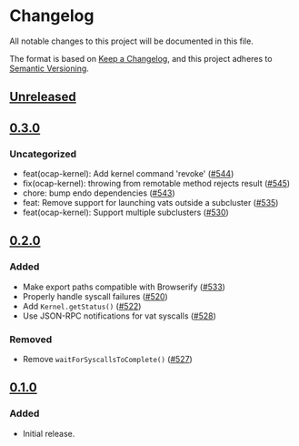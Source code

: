 # Changelog

All notable changes to this project will be documented in this file.

The format is based on [Keep a Changelog](https://keepachangelog.com/en/1.0.0/),
and this project adheres to [Semantic Versioning](https://semver.org/spec/v2.0.0.html).

## [Unreleased]

## [0.3.0]

### Uncategorized

- feat(ocap-kernel): Add kernel command 'revoke' ([#544](https://github.com/MetaMask/ocap-kernel/pull/544))
- fix(ocap-kernel): throwing from remotable method rejects result ([#545](https://github.com/MetaMask/ocap-kernel/pull/545))
- chore: bump endo dependencies ([#543](https://github.com/MetaMask/ocap-kernel/pull/543))
- feat: Remove support for launching vats outside a subcluster ([#535](https://github.com/MetaMask/ocap-kernel/pull/535))
- feat(ocap-kernel): Support multiple subclusters ([#530](https://github.com/MetaMask/ocap-kernel/pull/530))

## [0.2.0]

### Added

- Make export paths compatible with Browserify ([#533](https://github.com/MetaMask/ocap-kernel/pull/533))
- Properly handle syscall failures ([#520](https://github.com/MetaMask/ocap-kernel/pull/520))
- Add `Kernel.getStatus()` ([#522](https://github.com/MetaMask/ocap-kernel/pull/522))
- Use JSON-RPC notifications for vat syscalls ([#528](https://github.com/MetaMask/ocap-kernel/pull/528))

### Removed

- Remove `waitForSyscallsToComplete()` ([#527](https://github.com/MetaMask/ocap-kernel/pull/527))

## [0.1.0]

### Added

- Initial release.

[Unreleased]: https://github.com/MetaMask/ocap-kernel/compare/@metamask/ocap-kernel@0.3.0...HEAD
[0.3.0]: https://github.com/MetaMask/ocap-kernel/compare/@metamask/ocap-kernel@0.2.0...@metamask/ocap-kernel@0.3.0
[0.2.0]: https://github.com/MetaMask/ocap-kernel/compare/@metamask/ocap-kernel@0.1.0...@metamask/ocap-kernel@0.2.0
[0.1.0]: https://github.com/MetaMask/ocap-kernel/releases/tag/@metamask/ocap-kernel@0.1.0
